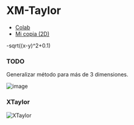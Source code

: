 XM-Taylor
==

- [Colab](https://colab.research.google.com/drive/1pZ-vJVaSOisNgcN_YmOpdFCf8a5Sbn-w?usp=sharing)
- [Mi copia (2D)](https://colab.research.google.com/drive/1JrqlaYgYk3j-sQQ744G-jvC-Mu9qxEFp)

-sqrt((x-y)^2+0.1)

### TODO
Generalizar método para más de 3 dimensiones.

![image](https://i.imgur.com/9yLM8CG.png)

### XTaylor
![XTaylor](https://docs.google.com/drawings/d/e/2PACX-1vQQYDSPz1H3gi8lCPUtQD-ZaIJv3XKlcXbn4l8POC8voRvzxHd7_pOdeIG2IF-oOmcHuHrO2pnqNHhR/pub?w=577&h=406)
<!--stackedit_data:
eyJoaXN0b3J5IjpbMjAxMjUzMTM2NywxMTIyNjA4NDM2LDE2Mz
kxMDE1OTksLTIwNDk0Mjc5NjksLTE1NzI3NjY4MzYsNDU3NDY2
MTQ1LC0xMzg5NzEwOTE4LC0xODYxMTA3NDY4XX0=
-->